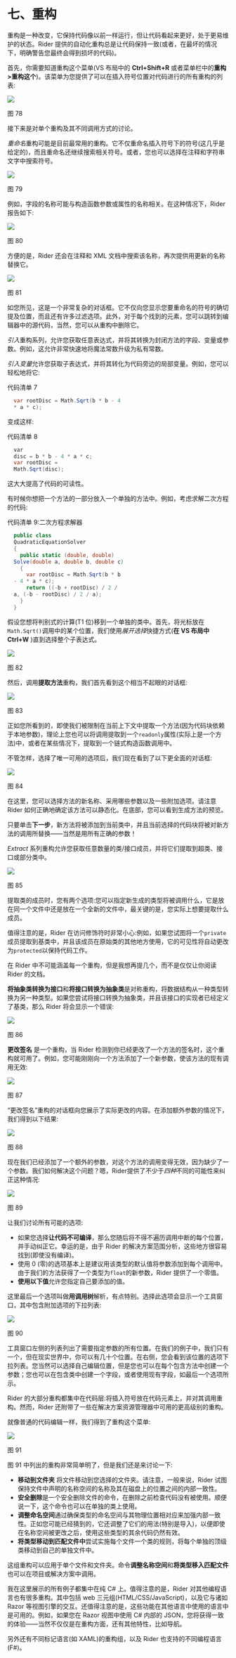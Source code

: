 # 七、重构

重构是一种改变，它保持代码像以前一样运行，但让代码看起来更好，处于更易维护的状态。Rider 提供的自动化重构总是让代码保持一致(或者，在最坏的情况下，明确警告您最终会得到损坏的代码)。

首先，你需要知道重构这个菜单(VS 布局中的 **Ctrl+Shift+R** 或者菜单栏中的**重构>重构这个**)。该菜单为您提供了可以在插入符号位置对代码进行的所有重构的列表:

![](img/image083.jpg)

图 78

接下来是对单个重构及其不同调用方式的讨论。

*重命名*重构可能是目前最常用的重构。它不仅重命名插入符号下的符号(这几乎是给定的)，而且重命名还继续搜索相关符号。或者，您也可以选择在注释和字符串文字中搜索符号。

![](img/image084.jpg)

图 79

例如，字段的名称可能与构造函数参数或属性的名称相关。在这种情况下，Rider报告如下:

![](img/image085.jpg)

图 80

方便的是，Rider 还会在注释和 XML 文档中搜索该名称，再次提供用更新的名称替换它。

![](img/image086.jpg)

图 81

如您所见，这是一个非常复杂的对话框。它不仅向您显示您要重命名的符号的确切提及位置，而且还有许多过滤选项。此外，对于每个找到的元素，您可以跳转到编辑器中的源代码，当然，您可以从重构中删除它。

*引入*重构系列，允许您获取任意表达式，并将其转换为封闭方法的字段、变量或参数。例如，这允许非常快速地将魔法常数升级为私有常数。

*引入变量*允许您获取子表达式，并将其转化为代码旁边的局部变量。例如，您可以轻松地将它:

代码清单 7

```cs
  var rootDisc = Math.Sqrt(b * b - 4
  * a * c);

```

变成这样:

代码清单 8

```cs
  var
  disc = b * b - 4 * a * c;
  var rootDisc =
  Math.Sqrt(disc);

```

这大大提高了代码的可读性。

有时候你想把一个方法的一部分放入一个单独的方法中。例如，考虑求解二次方程的代码:

代码清单 9:二次方程求解器

```cs
  public class
  QuadraticEquationSolver
  {
    public static (double, double)
  Solve(double a, double b, double c)
    {
      var rootDisc = Math.Sqrt(b * b
  - 4 * a * c);
      return ((-b + rootDisc) / 2 /
  a, (-b - rootDisc) / 2 / a);
    }
  }

```

假设您想将判别式的计算(T1 位)移到一个单独的类中。首先，将光标放在`Math.Sqrt()`调用中的某个位置，我们使用*展开选择*快捷方式(**在 VS 布局中 Ctrl+W** )直到选择整个子表达式。

![](img/image088.jpg)

图 82

然后，调用**提取方法**重构，我们首先看到这个相当不起眼的对话框:

![](img/image089.jpg)

图 83

正如您所看到的，即使我们被限制在当前上下文中提取一个方法(因为代码块依赖于本地参数)，理论上您也可以将调用提取到一个`readonly`属性(实际上是一个方法)中，或者在某些情况下，提取到一个链式构造函数调用中。

不管怎样，选择了唯一可用的选项后，我们现在看到了以下更全面的对话框:

![](img/image090.jpg)

图 84

在这里，您可以选择方法的新名称、采用哪些参数以及一些附加选项。请注意 Rider 如何正确地确定该方法可以静态化。在底部，您可以看到生成方法的预览。

只要单击**下一步**，新方法将被添加到当前类中，并且当前选择的代码块将被对新方法的调用所替换——当然是用所有正确的参数！

*Extract* 系列重构允许您获取任意数量的类/接口成员，并将它们提取到超类、接口或部分类中。

![](img/image091.jpg)

图 85

提取类的成员时，您有两个选项:您可以指定新生成的类型将被调用什么，它是放在同一个文件中还是放在一个全新的文件中，最关键的是，您实际上想要提取什么成员。

值得注意的是，Rider 在访问修饰符时非常小心:例如，如果您试图将一个`private`成员提取到基类中，并且该成员在原始类的其他地方使用，它的可见性将自动更改为`protected`以保持代码工作。

在 Rider 中不可能涵盖每一个重构，但是我想再提几个，而不是仅仅让你阅读 Rider 的文档。

**将抽象类转换为接口**和**将接口转换为抽象类**是对称重构，将数据结构从一种类型转换为另一种类型。如果您尝试将接口转换为抽象类，并且该接口的实现者已经定义了基类，那么 Rider 将会显示一个错误:

![](img/image092.jpg)

图 86

**更改签名** 是一个重构，当 Rider 检测到你已经更改了一个方法的签名时，这个重构就可用了。例如，您可能刚刚向一个方法添加了一个新参数，使该方法的现有调用无效:

![](img/image093.jpg)

图 87

“更改签名”重构的对话框向您展示了实际更改的内容。在添加额外参数的情况下，我们得到以下结果:

![](img/image094.jpg)

图 88

现在我们已经添加了一个额外的参数，对这个方法的调用变得无效，因为缺少了一个参数。我们如何解决这个问题？嗯，Rider提供了不少于*四种*不同的可能性来纠正这种情况:

![](img/image095.jpg)

图 89

让我们讨论所有可能的选项:

*   如果您选择**让代码不可编译**，那么您随后将不得不遍历调用中断的每个位置，并手动纠正它。幸运的是，由于 Rider 的解决方案范围分析，这些地方很容易找到(即使没有编译)。
*   使用 0 (零)的选项基本上是建议用该类型的默认值将参数添加到每个调用中。由于我们的方法获得了一个类型为`float`的新参数，Rider 提供了一个零值。
*   **使用以下值**允许您指定自己要添加的值。

这里最后一个选项叫做**用调用树**解析，有点特别。选择此选项会显示一个工具窗口，其中包含附加选项的下拉列表:

![](img/image096.jpg)

图 90

工具窗口左侧的列表列出了需要指定参数的所有位置。在我们的例子中，我们只有一个，但在现实世界中，你可以有几十个位置。在右侧，您会看到该位置的选项下拉列表。您当然可以选择自己编辑位置，但是您也可以在每个包含方法中创建一个参数；您也可以在包含类中创建一个字段，或者使用现有字段，如最后一个选项所示。

Rider 的大部分重构都集中在代码层:将插入符号放在代码元素上，并对其调用重构。然而，Rider 还附带了一些在解决方案资源管理器中可用的更高级别的重构。

就像普通的代码编辑一样，我们得到了重构这个菜单:

![](img/image097.jpg)

图 91

图 91 中列出的重构非常简单明了，但是我们还是来讨论一下:

*   **移动到文件夹** 将文件移动到您选择的文件夹。请注意，一般来说，Rider 试图保持文件中声明的名称空间的名称及其在磁盘上的位置之间的内部一致性。
*   **安全删除**是一个安全删除文件的命令，在删除之前检查代码没有被使用。顺便说一下，这个命令也可以在单独的类上使用。
*   **调整命名空间**通过确保类型的命名空间与其物理位置相对应来加强内部一致性。正如您可能已经猜到的，它还调整了它们的用法(特别是导入)，以便即使在名称空间被更改之后，使用这些类型的其余代码仍然有效。
*   **将类型移动到匹配文件中**尝试实施每个文件一个类的规则，将每个单独的顶级类移动到自己的单独文件中。

这组重构可以应用于单个文件和文件夹。命令**调整名称空间**和**将类型移入匹配文件**也可以在项目或解决方案中调用。

我在这里展示的所有例子都集中在纯 C# 上。值得注意的是，Rider 对其他编程语言也有很多重构。其中包括 web 三元组(HTML/CSS/JavaScript)，以及它与诸如 Razor 等视图引擎的交互。还值得注意的是，这些功能在其他语言中使用的语言中是可用的。例如，如果您在 Razor 视图中使用 C# 内部的 JSON，您将获得一致的体验——当然不仅仅是在重构方面，还有其他特性，比如导航。

另外还有不同标记语言(如 XAML)的重构组，以及 Rider 也支持的不同编程语言(F#)。